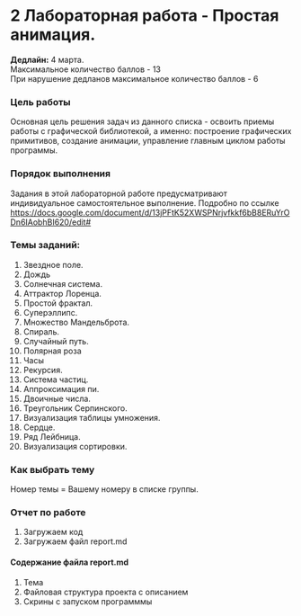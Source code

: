 # 2 Лабораторная работа - Простая анимация.   
__Дедлайн:__ 4 марта.   
Максимальное количество баллов - 13  
При нарушение дедланов максимальное количество баллов - 6
### Цель работы
Основная цель решения задач из данного списка - освоить приемы работы с графической библиотекой, а именно: построение графических примитивов, создание анимации, управление главным циклом работы программы. 
### Порядок выполнения
Задания в этой лабораторной работе предусматривают индивидуальное самостоятельное выполнение.
Подробно по ссылке https://docs.google.com/document/d/13jPFtK52XWSPNrjvfkkf6bB8ERuYrODn6IAobhBI620/edit#
### Темы заданий:
1. Звездное поле.   
2. Дождь    
3. Солнечная система.   
4. Аттрактор Лоренца.   
5. Простой фрактал.   
6. Суперэллипс.   
7. Множество Мандельброта.   
8. Спираль.   
9. Случайный путь.   
10. Полярная роза     
11. Часы     
12. Рекурсия.   
13. Система частиц.   
14. Аппроксимация пи.   
15. Двоичные числа.   
16. Треугольник Серпинского.   
17. Визуализация таблицы умножения.   
18. Сердце.   
19. Ряд Лейбница.   
20. Визуализация сортировки.   
### Как выбрать тему
Номер темы = Вашему номеру в списке группы.   
### Отчет по работе
1. Загружаем код
2. Загружаем файл report.md
#### Содержание файла report.md
1. Тема
2. Файловая структура проекта с описанием
3. Скрины с запуском программмы
